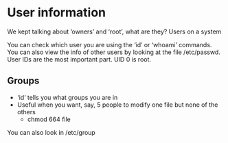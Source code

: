 # User information

We kept talking about ‘owners’ and ‘root’, what are they? Users on a system

You can check which user you are using the ‘id’ or ‘whoami’ commands. You can also view the info of other users by looking at the file /etc/passwd. User IDs are the most important part. UID 0 is root.

## Groups

* ‘id’ tells you what groups you are in
* Useful when you want, say, 5 people to modify one file but none of the others
  * chmod 664 file

You can also look in /etc/group

